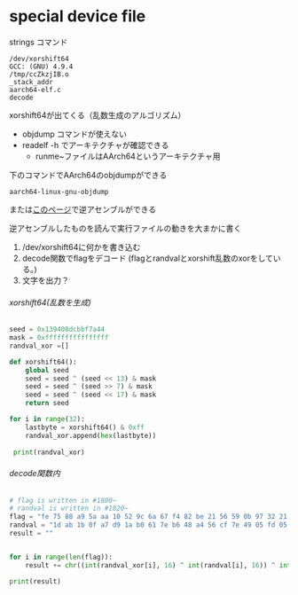 # special device file

strings コマンド
~~~
/dev/xorshift64
GCC: (GNU) 4.9.4
/tmp/ccZkzjIB.o
_stack_addr
aarch64-elf.c
decode
~~~
xorshift64が出てくる（乱数生成のアルゴリズム）


* objdump コマンドが使えない
* readelf -h でアーキテクチャが確認できる
  * runme~ファイルはAArch64というアーキテクチャ用

下のコマンドでAArch64のobjdumpができる
~~~
aarch64-linux-gnu-objdump
~~~

または[このページ](https://onlinedisassembler.com/static/home/index.html)で逆アセンブルができる

逆アセンブルしたものを読んで実行ファイルの動きを大まかに書く

1. /dev/xorshift64に何かを書き込む
2. decode関数でflagをデコード
(flagとrandvalとxorshift乱数のxorをしている。)
3. 文字を出力？



###### xorshift64(乱数を生成)
~~~ python
seed = 0x139408dcbbf7a44
mask = 0xffffffffffffffff
randval_xor =[]

def xorshift64():
    global seed
    seed = seed ^ (seed << 13) & mask
    seed = seed ^ (seed >> 7) & mask
    seed = seed ^ (seed << 17) & mask
    return seed

for i in range(32):
    lastbyte = xorshift64() & 0xff
    randval_xor.append(hex(lastbyte))
    
 print(randval_xor)
~~~

###### decode関数内
~~~python
# flag is written in #1800~
# randval is written in #1820~
flag = "fe 75 88 a9 5a aa 10 52 9c 6a 67 f4 82 be 21 56 59 0b 97 32 21 46 93 ae 40 0d 2e 1f 83 43 40".split(" ")
randval = "1d ab 1b 0f a7 d9 1a b0 61 7e b6 48 a4 56 cf 7e 49 05 fd 05 9c f9 54 45 fa 24 c6 1d 68 f2 46 ce".split(" ")
result = ""


for i in range(len(flag)):
    result += chr((int(randval_xor[i], 16) ^ int(randval[i], 16)) ^ int(flag[i], 16))

print(result)

~~~


